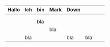| Hallo | Ich | bin | Mark | Down |     |     |     |
| ----- | --- | --- | ---- | ---- | --- | --- | --- |
|       |     |     |      |      |     |     |     |
|       |     |     |      |      |     |     |     |
|       |     | bla |      |      |     |     |     |
|       |     |     | bla  |      |     |     |     |
|       | bla |     |      | bla  | bla |     |     |
